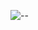 ![--](https://user-images.githubusercontent.com/89868156/182616719-3ad442ca-b038-477a-a53a-daeac365f5b4.jpg)
